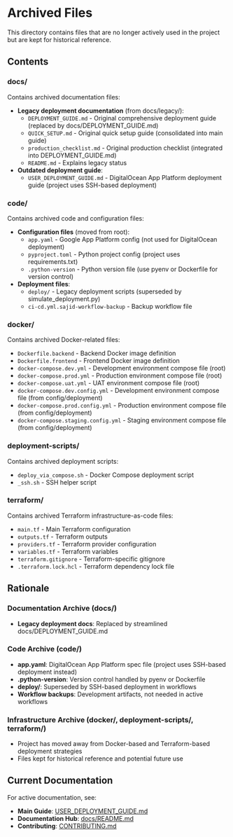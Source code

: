 # Archived Files

This directory contains files that are no longer actively used in the project but are kept for historical reference.

## Contents

### docs/
Contains archived documentation files:
- **Legacy deployment documentation** (from docs/legacy/):
  - `DEPLOYMENT_GUIDE.md` - Original comprehensive deployment guide (replaced by docs/DEPLOYMENT_GUIDE.md)
  - `QUICK_SETUP.md` - Original quick setup guide (consolidated into main guide)
  - `production_checklist.md` - Original production checklist (integrated into DEPLOYMENT_GUIDE.md)
  - `README.md` - Explains legacy status
- **Outdated deployment guide**:
  - `USER_DEPLOYMENT_GUIDE.md` - DigitalOcean App Platform deployment guide (project uses SSH-based deployment)

### code/
Contains archived code and configuration files:
- **Configuration files** (moved from root):
  - `app.yaml` - Google App Platform config (not used for DigitalOcean deployment)
  - `pyproject.toml` - Python project config (project uses requirements.txt)
  - `.python-version` - Python version file (use pyenv or Dockerfile for version control)
- **Deployment files**:
  - `deploy/` - Legacy deployment scripts (superseded by simulate_deployment.py)
  - `ci-cd.yml.sajid-workflow-backup` - Backup workflow file

### docker/
Contains archived Docker-related files:
- `Dockerfile.backend` - Backend Docker image definition
- `Dockerfile.frontend` - Frontend Docker image definition
- `docker-compose.dev.yml` - Development environment compose file (root)
- `docker-compose.prod.yml` - Production environment compose file (root)
- `docker-compose.uat.yml` - UAT environment compose file (root)
- `docker-compose.dev.config.yml` - Development environment compose file (from config/deployment)
- `docker-compose.prod.config.yml` - Production environment compose file (from config/deployment)
- `docker-compose.staging.config.yml` - Staging environment compose file (from config/deployment)

### deployment-scripts/
Contains archived deployment scripts:
- `deploy_via_compose.sh` - Docker Compose deployment script
- `_ssh.sh` - SSH helper script

### terraform/
Contains archived Terraform infrastructure-as-code files:
- `main.tf` - Main Terraform configuration
- `outputs.tf` - Terraform outputs
- `providers.tf` - Terraform provider configuration
- `variables.tf` - Terraform variables
- `terraform.gitignore` - Terraform-specific gitignore
- `.terraform.lock.hcl` - Terraform dependency lock file

## Rationale

### Documentation Archive (docs/)
- **Legacy deployment docs**: Replaced by streamlined docs/DEPLOYMENT_GUIDE.md

### Code Archive (code/)
- **app.yaml**: DigitalOcean App Platform spec file (project uses SSH-based deployment instead)
- **.python-version**: Version control handled by pyenv or Dockerfile
- **deploy/**: Superseded by SSH-based deployment in workflows
- **Workflow backups**: Development artifacts, not needed in active workflows

### Infrastructure Archive (docker/, deployment-scripts/, terraform/)
- Project has moved away from Docker-based and Terraform-based deployment strategies
- Files kept for historical reference and potential future use

## Current Documentation

For active documentation, see:
- **Main Guide**: [USER_DEPLOYMENT_GUIDE.md](../USER_DEPLOYMENT_GUIDE.md)
- **Documentation Hub**: [docs/README.md](../docs/README.md)
- **Contributing**: [CONTRIBUTING.md](../CONTRIBUTING.md)
